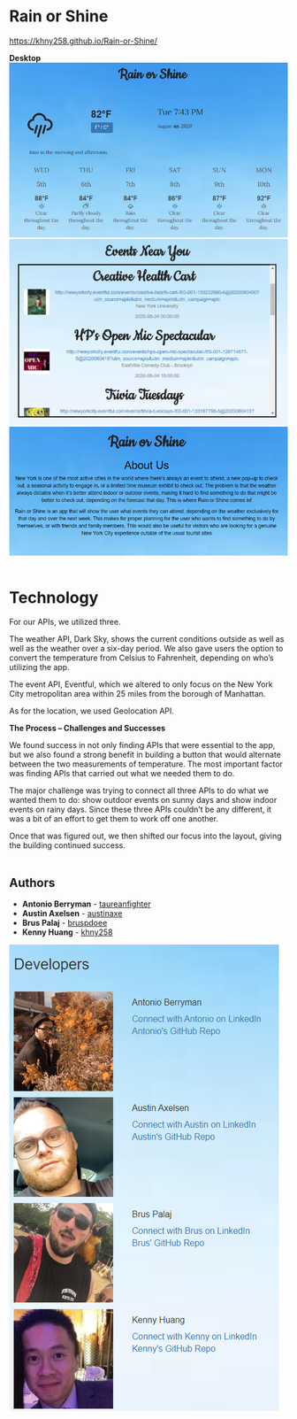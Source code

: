 # Rain or Shine 

https://khny258.github.io/Rain-or-Shine/

<strong>Desktop</strong>
<br>
<img src="assets/1.png">
<img src="assets/2.png">
<img src="assets/3.png">
<br>
<br>

# Technology

For our APIs, we utilized three.

The weather API, Dark Sky, shows the current conditions outside as well as well as the weather over a six-day period. We also gave users the option to convert the temperature from Celsius to Fahrenheit, depending on who’s utilizing the app.

The event API, Eventful, which we altered to only focus on the New York City metropolitan area within 25 miles from the borough of Manhattan.

As for the location, we used Geolocation API.

<b>The Process – Challenges and Successes</b>

We found success in not only finding APIs that were essential to the app, but we also found a strong benefit in building a button that would alternate between the two measurements of temperature. The most important factor was finding APIs that carried out what we needed them to do.

The major challenge was trying to connect all three APIs to do what we wanted them to do: show outdoor events on sunny days and show indoor events on rainy days. Since these three APIs couldn’t be any different, it was a bit of an effort to get them to work off one another.

Once that was figured out, we then shifted our focus into the layout, giving the building continued success.
<br>
<br>

## Authors

* **Antonio Berryman** - [taureanfighter](https://github.com/taureanfighter)
* **Austin Axelsen** - [austinaxe](https://github.com/austinaxe)
* **Brus Palaj** - [bruspdoee](https://github.com/bruspdoee)
* **Kenny Huang** - [khny258](https://github.com/khny258)
<img src="assets/4.png">
